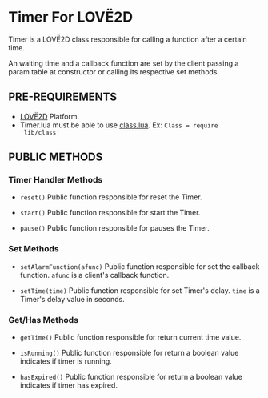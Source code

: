 # Timer For LOVË2D

Timer is a LOVË2D class responsible for calling a function after a certain time.

An waiting time and a callback function are set by the client passing
a param table at constructor or calling its respective set methods.


## PRE-REQUIREMENTS

- [LOVË2D](https://love2d.org/) Platform. 
- Timer.lua must be able to use [class.lua](https://github.com/vrld/hump/blob/master/class.lua). Ex: `Class = require 'lib/class'`  


## PUBLIC METHODS

### Timer Handler Methods

- `reset()` Public function responsible for reset the Timer.

- `start()` Public function responsible for start the Timer.

- `pause()` Public function responsible for pauses the Timer.


### Set Methods

- `setAlarmFunction(afunc)` Public function responsible for set the callback function. `afunc` is a client's callback function.

- `setTime(time)` Public function responsible for set Timer's delay. `time` is a Timer's delay value in seconds.


### Get/Has Methods

- `getTime()` Public function responsible for return current time value.

- `isRunning()` Public function responsible for return a boolean value indicates if timer is running.

- `hasExpired()` Public function responsible for return a boolean value indicates if timer has expired.

